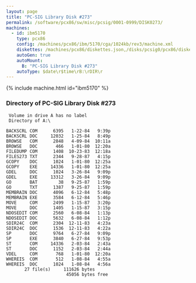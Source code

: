 ```yaml
---
layout: page
title: "PC-SIG Library Disk #273"
permalink: /software/pcx86/sw/misc/pcsig/0001-0999/DISK0273/
machines:
  - id: ibm5170
    type: pcx86
    config: /machines/pcx86/ibm/5170/cga/1024kb/rev3/machine.xml
    diskettes: /machines/pcx86/diskettes.json,/disks/pcsig0/pcx86/diskettes.json
    autoGen: true
    autoMount:
      B: "PC-SIG Library Disk #273"
    autoType: $date\r$time\rB:\rDIR\r
---
```


{% include machine.html id="ibm5170" %}

### Directory of PC-SIG Library Disk #273

     Volume in drive A has no label
     Directory of A:\

    BACKSCRL COM      6395   1-22-84   9:39p
    BACKSCRL DOC     12032   1-25-84   8:49p
    BROWSE   COM      2848   4-09-84  10:11a
    BROWSE   DOC       466   1-01-80  12:20a
    FILEDUMP COM      1408  10-23-83  12:18a
    FILES273 TXT      2344   9-28-87   4:15p
    GCOPY    DOC      1024   1-01-80  12:25a
    GCOPY    EXE     14336   1-01-80  12:25a
    GDEL     DOC      1024   3-26-84   9:09p
    GDEL     EXE     13312   3-26-84   9:09p
    GO       BAT        38   9-25-87   1:59p
    GO       TXT      1387   9-25-87   1:59p
    MEMBRAIN DOC      4096   6-12-84   5:48p
    MEMBRAIN EXE      3584   6-12-84   5:46p
    MOVE     COM      2499   1-15-87   3:20p
    MOVE     DOC      1405   1-15-87   3:15p
    NDOSEDIT COM      2560   6-08-84   1:13p
    NDOSEDIT DOC      5632   6-08-84   1:12p
    SDIR24C  COM      2304  12-11-83   4:23a
    SDIR24C  DOC      1536  12-11-83   4:22a
    SP       DOC      9764   6-27-84   9:09p
    SP       EXE      3840   6-27-84   9:53p
    ST       COM     14336   2-03-84   2:43a
    ST       DOC      1152   2-03-84   2:44a
    VDEL     COM       768   1-01-80  12:20a
    WHEREIS  COM       512   1-08-84   4:55a
    WHEREIS  DOC      1024   1-08-84   4:56a
           27 file(s)     111626 bytes
                           45056 bytes free
